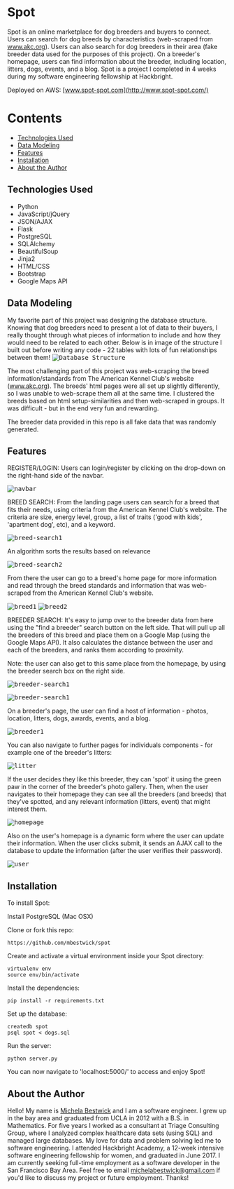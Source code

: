 # Spot

Spot is an online marketplace for dog breeders and buyers to connect. Users can search for dog breeds by characteristics (web-scraped from www.akc.org). Users can also search for dog breeders in their area (fake breeder data used for the purposes of this project). On a breeder's homepage, users can find information about the breeder, including location, litters, dogs, events, and a blog.
Spot is a project I completed in 4 weeks during my software engineering fellowship at Hackbright.

Deployed on AWS: [www.spot-spot.com](http://www.spot-spot.com/)

# Contents
* [Technologies Used](#technologiesused)
* [Data Modeling](#data)
* [Features](#features)
* [Installation](#install)
* [About the Author](#author)


## <a name="technologiesused"></a>Technologies Used

* Python
* JavaScript/jQuery
* JSON/AJAX
* Flask
* PostgreSQL
* SQLAlchemy
* BeautifulSoup
* Jinja2
* HTML/CSS
* Bootstrap
* Google Maps API

## <a name="data"></a>Data Modeling

My favorite part of this project was designing the database structure. Knowing that dog breeders need to present a lot of data to their buyers, I really thought through what pieces of information to include and how they would need to be related to each other. Below is in image of the structure I built out before writing any code - 22 tables with lots of fun relationships between them!
<kbd>![Database Structure](/static/img/database_structure.png)</kbd>

The most challenging part of this project was web-scraping the breed information/standards from The American Kennel Club's website (www.akc.org). The breeds' html pages were all set up slightly differently, so I was unable to web-scrape them all at the same time. I clustered the breeds based on html setup-similarities and then web-scraped in groups. It was difficult - but in the end very fun and rewarding.

The breeder data provided in this repo is all fake data that was randomly generated.

## <a name="features"></a>Features

REGISTER/LOGIN: Users can login/register by clicking on the drop-down on the right-hand side of the navbar.

<kbd>![navbar](/static/img/readme/navbar-login-register.png)</kbd>

BREED SEARCH: From the landing page users can search for a breed that fits their needs, using criteria from the American Kennel Club's website. The criteria are size, energy level, group, a list of traits ('good with kids', 'apartment dog', etc), and a keyword. 

<kbd>![breed-search1](/static/img/readme/breed-search.png)</kbd>

An algorithm sorts the results based on relevance

<kbd>![breed-search2](/static/img/readme/breed-search2.png)</kbd>

From there the user can go to a breed's home page for more information and read through the breed standards and information that was web-scraped from the American Kennel Club's website.

<kbd>![breed1](/static/img/readme/breed1.png)</kbd>
<kbd>![breed2](/static/img/readme/breed2.png)</kbd>

BREEDER SEARCH: It's easy to jump over to the breeder data from here using the "find a breeder" search button on the left side. That will pull up all the breeders of this breed and place them on a Google Map (using the Google Maps API). It also calculates the distance between the user and each of the breeders, and ranks them according to proximity. 

Note: the user can also get to this same place from the homepage, by using the breeder search box on the right side.

<kbd>![breeder-search1](/static/img/readme/breeder-search.png)</kbd>


<kbd>![breeder-search1](/static/img/readme/breeder-search1.png)</kbd>

On a breeder's page, the user can find a host of information - photos, location, litters, dogs, awards, events, and a blog. 

<kbd>![breeder1](/static/img/readme/breeder1.png)</kbd>

You can also navigate to further pages for individuals components - for example one of the breeder's litters:

<kbd>![litter](/static/img/readme/litter.png)</kbd>

If the user decides they like this breeder, they can 'spot' it using the green paw in the corner of the breeder's photo gallery. Then, when the user navigates to their homepage they can see all the breeders (and breeds) that they've spotted, and any relevant information (litters, event) that might interest them. 

<kbd>![homepage](/static/img/readme/homepage.png)</kbd>

Also on the user's homepage is a dynamic form where the user can update their
information. When the user clicks submit, it sends an AJAX call to the database
to update the information (after the user verifies their password).

<kbd>![user](/static/img/readme/user-info.png)

## <a name="install"></a>Installation

To install Spot:

Install PostgreSQL (Mac OSX)

Clone or fork this repo:

```
https://github.com/mbestwick/spot
```

Create and activate a virtual environment inside your Spot directory:

```
virtualenv env
source env/bin/activate
```

Install the dependencies:

```
pip install -r requirements.txt
```

Set up the database:

```
createdb spot
psql spot < dogs.sql
```

Run the server:

```
python server.py
```

You can now navigate to 'localhost:5000/' to access and enjoy Spot!

## <a name="author"></a>About the Author

Hello! My name is [Michela Bestwick](https://www.linkedin.com/in/michela-bestwick/) and I am a software engineer. I grew up in the bay area and graduated from UCLA in 2012 with a B.S. in Mathematics. For five years I worked as a consultant at Triage Consulting Group, where I analyzed complex healthcare data sets (using SQL) and managed large databases. My love for data and problem solving led me to software engineering. I attended Hackbright Academy, a 12-week intensive software engineering fellowship for women, and graduated in June 2017. I am currently seeking full-time employment as a software developer in the San Francisco Bay Area. Feel free to email michelabestwick@gmail.com if you'd like to discuss my project or future employment. Thanks!

